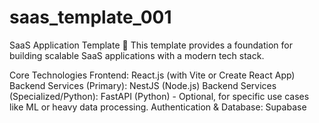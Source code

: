 # saas_template_001
SaaS Application Template 🚀 This template provides a foundation for building scalable SaaS applications with a modern tech stack.  

Core Technologies 
Frontend: React.js (with Vite or Create React App) 
Backend Services (Primary): NestJS (Node.js) 
Backend Services (Specialized/Python): FastAPI (Python) - Optional, for specific use cases like ML or heavy data processing. 
Authentication & Database: Supabase